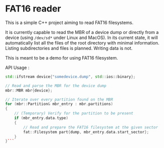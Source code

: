 # FAT16 reader

This is a simple C++ project aiming to read FAT16 filesystems.

It is currently capable to read the MBR of a device dump or directly from a device (using `/dev/sd*` under Linux and MacOS). In its current state, it will automatically list all the files of the root directory with minimal information. Listing subdirectories and files is planned. Writing data is not.

This is meant to be a demo for using FAT16 filesystem.

API Usage :

```cpp
std::ifstream device{"somedevice.dump", std::ios::binary};

// Read and parse the MBR for the device dump
mbr::MBR mbr{device};

// Iterate over every partition found on the MBR
for (mbr::Partition& mbr_entry : mbr.partitions)
{
    // (Temporary) Verify for the partition to be present
    if (mbr_entry.data.type)
    {
        // Read and prepare the FAT16 filesystem at the given sector
        fat::Filesystem part{dump, mbr_entry.data.start_sector};
    }
}```
